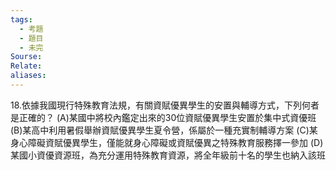 ```yaml
---
tags:
  - 考題
  - 題目
  - 未完
Sourse:
Relate: 
aliases:
---
```

18.依據我國現行特殊教育法規，有關資賦優異學生的安置與輔導方式，下列何者是正確的？ 
(A)某國中將校內鑑定出來的30位資賦優異學生安置於集中式資優班 
(B)某高中利用暑假舉辦資賦優異學生夏令營，係屬於一種充實制輔導方案 
(C)某身心障礙資賦優異學生，僅能就身心障礙或資賦優異之特殊教育服務擇一參加 
(D)某國小資優資源班，為充分運用特殊教育資源，將全年級前十名的學生也納入該班 
